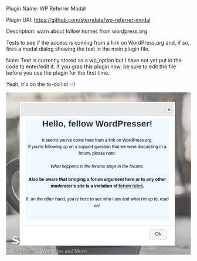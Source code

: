 Plugin Name: WP Referrer Modal

Plugin URI:  https://github.com/sterndata/wp-referrer-modal

Description: warn about follow homes from wordpress.org

Tests to see if the access is coming from a link on WordPress.org and, if so, fires a modal dialog showing the text
in the main plugin file.

Note: Text is currently stored as a wp_option but I have not yet put in the code to enter/edit it.  If you grab this plugin now, be sure to edit the file before you use the plugin for the first time.

Yeah, it's on the to-do list :-)


![Screenshot](screenshot.png?raw=true "Title")

